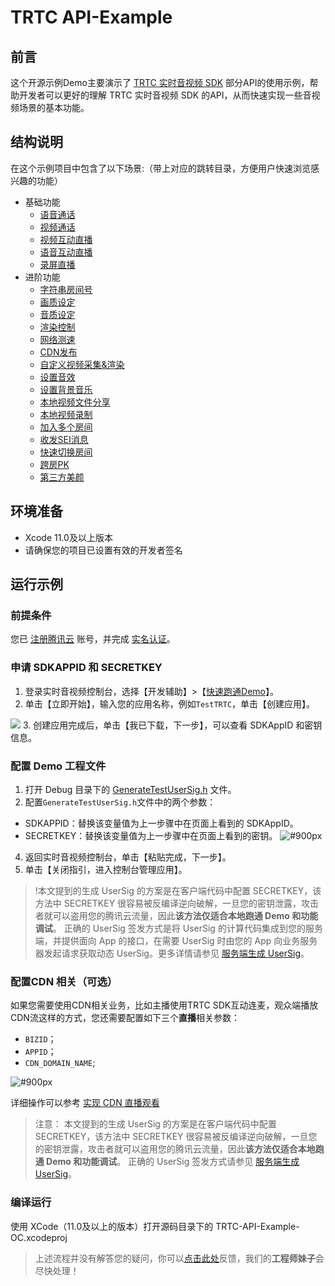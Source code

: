 # TRTC API-Example 

## 前言
这个开源示例Demo主要演示了 [TRTC 实时音视频 SDK](https://cloud.tencent.com/document/product/647/32689) 部分API的使用示例，帮助开发者可以更好的理解 TRTC 实时音视频 SDK 的API，从而快速实现一些音视频场景的基本功能。 

## 结构说明
在这个示例项目中包含了以下场景:（带上对应的跳转目录，方便用户快速浏览感兴趣的功能）

- 基础功能
  - [语音通话](./AudioCall)
  - [视频通话](./VideoCall)
  - [视频互动直播](./Live)
  - [语音互动直播](./VoiceChatRoom)
  - [录屏直播](./ScreenShare)
- 进阶功能
  - [字符串房间号](./Advanced/StringRoomId)
  - [画质设定](./Advanced/SetVideoQuality)
  - [音质设定](./Advanced/SetAudioQuality)
  - [渲染控制](./Advanced/SetRenderParams)
  - [网络测速](./Advanced/SpeedTest)
  - [CDN发布](./Advanced/PushCDN)
  - [自定义视频采集&渲染](./Advanced/CustomCamera)
  - [设置音效](./Advanced/SetAudioEffect)
  - [设置背景音乐](./Advanced/SetBackgroundMusic)
  - [本地视频文件分享](./Advanced/LocalVideoShare)
  - [本地视频录制](./Advanced/LocalRecord)
  - [加入多个房间](./Advanced/JoinMultipleRoom)
  - [收发SEI消息](./Advanced/SEIMessage)
  - [快速切换房间](./Advanced/SwitchRoom)
  - [跨房PK](./Advanced/RoomPk)
  - [第三方美颜](./Advanced/ThirdBeauty)
  

## 环境准备
- Xcode 11.0及以上版本
- 请确保您的项目已设置有效的开发者签名
 

## 运行示例

### 前提条件
您已 [注册腾讯云](https://cloud.tencent.com/document/product/378/17985) 账号，并完成 [实名认证](https://cloud.tencent.com/document/product/378/3629)。


### 申请 SDKAPPID 和 SECRETKEY
1. 登录实时音视频控制台，选择【开发辅助】>【[快速跑通Demo](https://console.cloud.tencent.com/trtc/quickstart)】。
2. 单击【立即开始】，输入您的应用名称，例如`TestTRTC`，单击【创建应用】。

![](https://main.qcloudimg.com/raw/169391f6711857dca6ed8cfce7b391bd.png)
3. 创建应用完成后，单击【我已下载，下一步】，可以查看 SDKAppID 和密钥信息。


### 配置 Demo 工程文件
1. 打开 Debug 目录下的 [GenerateTestUserSig.h](debug/GenerateTestUserSig.h) 文件。
2. 配置`GenerateTestUserSig.h`文件中的两个参数：
  - SDKAPPID：替换该变量值为上一步骤中在页面上看到的 SDKAppID。
  - SECRETKEY：替换该变量值为上一步骤中在页面上看到的密钥。
 ![ #900px](https://main.qcloudimg.com/raw/8fb309ce8c378dd3ad2c0099c57795a5.png)

4. 返回实时音视频控制台，单击【粘贴完成，下一步】。
5. 单击【关闭指引，进入控制台管理应用】。

>!本文提到的生成 UserSig 的方案是在客户端代码中配置 SECRETKEY，该方法中 SECRETKEY 很容易被反编译逆向破解，一旦您的密钥泄露，攻击者就可以盗用您的腾讯云流量，因此**该方法仅适合本地跑通 Demo 和功能调试**。
>正确的 UserSig 签发方式是将 UserSig 的计算代码集成到您的服务端，并提供面向 App 的接口，在需要 UserSig 时由您的 App 向业务服务器发起请求获取动态 UserSig。更多详情请参见 [服务端生成 UserSig](https://cloud.tencent.com/document/product/647/17275#Server)。

### 配置CDN 相关（可选）
如果您需要使用CDN相关业务，比如主播使用TRTC SDK互动连麦，观众端播放CDN流这样的方式，您还需要配置如下三个**直播**相关参数：
- `BIZID`；
- `APPID`；
- `CDN_DOMAIN_NAME`;

![ #900px](https://liteav.sdk.qcloud.com/doc/res/trtc/picture/bizid_appid_scree.png)

详细操作可以参考 [实现 CDN 直播观看](https://cloud.tencent.com/document/product/647/16826#.E9.80.82.E7.94.A8.E5.9C.BA.E6.99.AF)

>注意：
>本文提到的生成 UserSig 的方案是在客户端代码中配置 SECRETKEY，该方法中 SECRETKEY 很容易被反编译逆向破解，一旦您的密钥泄露，攻击者就可以盗用您的腾讯云流量，因此**该方法仅适合本地跑通 Demo 和功能调试**。
>正确的 UserSig 签发方式请参见 [服务端生成 UserSig](https://cloud.tencent.com/document/product/647/17275#Server)。

### 编译运行
使用 XCode（11.0及以上的版本）打开源码目录下的 TRTC-API-Example-OC.xcodeproj
> 上述流程并没有解答您的疑问，你可以[点击此处](https://wj.qq.com/s2/8393513/f442/)反馈，我们的**工程师妹子**会尽快处理！

